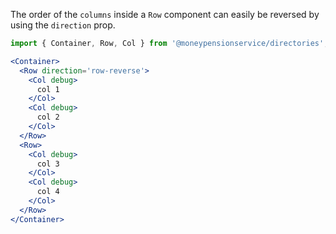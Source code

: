 The order of the `columns` inside a `Row` component can easily be reversed by using the `direction` prop.

```jsx
import { Container, Row, Col } from '@moneypensionservice/directories';

<Container>
  <Row direction='row-reverse'>
    <Col debug>
      col 1
    </Col>
    <Col debug>
      col 2
    </Col>
  </Row>
  <Row>
    <Col debug>
      col 3
    </Col>
    <Col debug>
      col 4
    </Col>
  </Row>
</Container>
```
